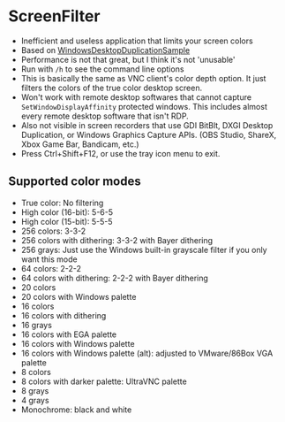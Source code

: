 # ScreenFilter
* Inefficient and useless application that limits your screen colors
* Based on [WindowsDesktopDuplicationSample](https://github.com/bmharper/WindowsDesktopDuplicationSample)
* Performance is not that great, but I think it's not 'unusable'
* Run with `/h` to see the command line options
* This is basically the same as VNC client's color depth option. It just filters the colors of the true color desktop screen.
* Won't work with remote desktop softwares that cannot capture `SetWindowDisplayAffinity` protected windows. This includes almost every remote desktop software that isn't RDP.
* Also not visible in screen recorders that use GDI BitBlt, DXGI Desktop Duplication, or Windows Graphics Capture APIs. (OBS Studio, ShareX, Xbox Game Bar, Bandicam, etc.)
* Press Ctrl+Shift+F12, or use the tray icon menu to exit.

## Supported color modes
* True color: No filtering
* High color (16-bit): 5-6-5
* High color (15-bit): 5-5-5
* 256 colors: 3-3-2
* 256 colors with dithering: 3-3-2 with Bayer dithering
* 256 grays: Just use the Windows built-in grayscale filter if you only want this mode
* 64 colors: 2-2-2
* 64 colors with dithering: 2-2-2 with Bayer dithering
* 20 colors
* 20 colors with Windows palette
* 16 colors
* 16 colors with dithering
* 16 grays
* 16 colors with EGA palette
* 16 colors with Windows palette
* 16 colors with Windows palette (alt): adjusted to VMware/86Box VGA palette
* 8 colors
* 8 colors with darker palette: UltraVNC palette
* 8 grays
* 4 grays
* Monochrome: black and white